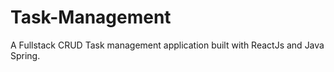 # Task-Management
 A Fullstack CRUD Task management application built with ReactJs and Java Spring.
